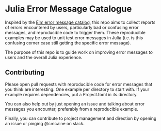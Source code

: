 # Julia Error Message Catalogue

Inspired by the [Elm error message catalog][elmerrors], this repo aims to collect reports of errors encountered by users, particularly bad or confusing error messages, and reproducible code to trigger them. These reproducible examples may be used to unit test error messages in Julia (i.e. is this confusing corner case still getting the specific error message).

The purpose of this repo is to guide work on improving error messages to users and the overall Julia experience.


## Contributing

Please open pull requests with reproducible code for error messages that you think are interesting. One example per directory to start with. If your example requires dependencies, put a Project.toml in its directory.

You can also help out by just opening an issue and talking about error messages you encounter, preferably from a reproducible example.

Finally, you can contribute to project management and direction by opening an issue or pinging @cmcaine on slack.

[elmerrors]: https://github.com/elm/error-message-catalog
